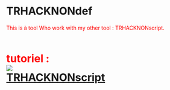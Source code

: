 # TRHACKNONdef
<font color=red>This is à tool Who work with my other tool : TRHACKNONscript. <br><br><h1>tutoriel : <br> 
<img src="https://h.top4top.io/p_215047qng2.png"></img>
<br><a href="https://github.com/trhacknon/TRHACKNONscript/">TRHACKNONscript</a></h1>
